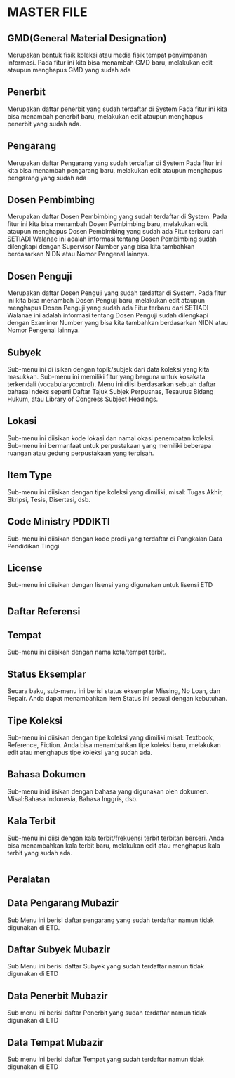 # MASTER FILE
## GMD(General Material Designation)
Merupakan bentuk fisik koleksi atau media fisik tempat penyimpanan informasi. 
Pada fitur ini kita bisa menambah GMD baru, melakukan edit ataupun menghapus GMD yang sudah ada

## Penerbit
Merupakan daftar penerbit yang sudah terdaftar di System
Pada fitur ini kita bisa menambah penerbit baru, melakukan edit ataupun menghapus penerbit yang sudah ada.

## Pengarang
Merupakan daftar Pengarang yang sudah terdaftar di System
Pada fitur ini kita bisa menambah pengarang baru, melakukan edit ataupun menghapus pengarang yang sudah ada

## Dosen Pembimbing
Merupakan daftar Dosen Pembimbing yang sudah terdaftar di System.
Pada fitur ini kita bisa menambah Dosen Pembimbing baru, melakukan edit ataupun menghapus Dosen Pembimbing yang sudah ada
Fitur terbaru dari SETIADI Walanae ini adalah informasi tentang Dosen Pembimbing sudah dilengkapi dengan Supervisor Number yang bisa kita tambahkan berdasarkan NIDN atau Nomor Pengenal lainnya.

## Dosen Penguji
Merupakan daftar Dosen Penguji yang sudah terdaftar di System.
Pada fitur ini kita bisa menambah Dosen Penguji baru, melakukan edit ataupun menghapus Dosen Penguji yang sudah ada
Fitur terbaru dari SETIADI Walanae ini adalah informasi tentang Dosen Penguji sudah dilengkapi dengan Examiner Number yang bisa kita tambahkan berdasarkan NIDN atau Nomor Pengenal lainnya.

## Subyek
Sub-menu ini di isikan dengan topik/subjek dari data koleksi yang kita masukkan. Sub-menu ini memiliki fitur yang berguna untuk kosakata terkendali (​vocabularycontrol​).
Menu ini diisi berdasarkan sebuah daftar bahasai ndeks seperti Daftar Tajuk Subjek Perpusnas, Tesaurus Bidang Hukum, atau ​Library of Congress Subject Headings​.

## Lokasi
Sub-menu ini diisikan kode lokasi dan namal okasi penempatan koleksi. Sub-menu ini bermanfaat untuk perpustakaan yang memiliki beberapa ruangan atau gedung perpustakaan yang terpisah.

## Item Type
Sub-menu ini diisikan dengan tipe koleksi yang dimiliki, misal: Tugas Akhir, Skripsi, Tesis, Disertasi, dsb.

## Code Ministry PDDIKTI
Sub-menu ini diisikan dengan kode prodi yang terdaftar di Pangkalan Data Pendidikan Tinggi

## License
Sub-menu ini diisikan dengan lisensi yang digunakan untuk lisensi ETD

#
# 

## Daftar Referensi
## Tempat
Sub-menu ini diisikan dengan nama kota/tempat terbit.

## Status Eksemplar
Secara baku, sub-menu ini berisi status eksemplar​ Missing​,​ No Loan​, dan​ Repair​.
Anda dapat menambahkan ​Item Status​ ini sesuai dengan kebutuhan.

## Tipe Koleksi
Sub-menu ini diisikan dengan tipe koleksi yang dimiliki,misal: Textbook, Reference, Fiction.
Anda bisa menambahkan tipe koleksi baru, melakukan edit atau menghapus tipe koleksi yang sudah ada.

## Bahasa Dokumen
Sub-menu inid iisikan dengan bahasa yang digunakan oleh dokumen. Misal:Bahasa Indonesia, Bahasa Inggris, dsb.

## Kala Terbit
Sub-menu ini diisi dengan kala terbit/frekuensi terbit terbitan berseri.
Anda bisa menambahkan kala terbit baru, melakukan edit atau menghapus kala terbit yang sudah ada.

#

## Peralatan
## Data Pengarang Mubazir
Sub Menu ini berisi daftar pengarang yang sudah terdaftar namun tidak digunakan di ETD. 

## Daftar Subyek Mubazir
Sub Menu ini berisi daftar Subyek yang sudah terdaftar namun tidak digunakan di ETD

## Data Penerbit Mubazir
Sub menu ini berisi daftar Penerbit yang sudah terdaftar namun tidak digunakan di ETD

## Data Tempat Mubazir
Sub menu ini berisi daftar Tempat yang sudah terdaftar namun tidak digunakan di ETD
